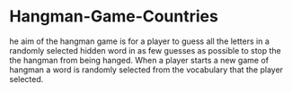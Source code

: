 # Hangman-Game-Countries
he aim of the hangman game is for a player to guess all the letters in a randomly selected hidden word in as few guesses as possible to stop the the hangman from being hanged. When a player starts a new game of hangman a word is randomly selected from the vocabulary that the player selected.
